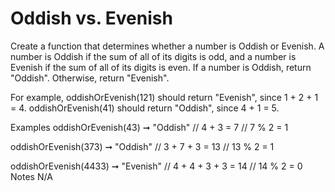 # Oddish vs. Evenish

Create a function that determines whether a number is Oddish or Evenish. A number is Oddish if the sum of all of its digits is odd, and a number is Evenish if the sum of all of its digits is even. If a number is Oddish, return "Oddish". Otherwise, return "Evenish".

For example, oddishOrEvenish(121) should return "Evenish", since 1 + 2 + 1 = 4. oddishOrEvenish(41) should return "Oddish", since 4 + 1 = 5.

Examples
oddishOrEvenish(43) ➞ "Oddish"
// 4 + 3 = 7
// 7 % 2 = 1

oddishOrEvenish(373) ➞ "Oddish"
// 3 + 7 + 3 = 13
// 13 % 2 = 1

oddishOrEvenish(4433) ➞ "Evenish"
// 4 + 4 + 3 + 3 = 14
// 14 % 2 = 0
Notes
N/A
